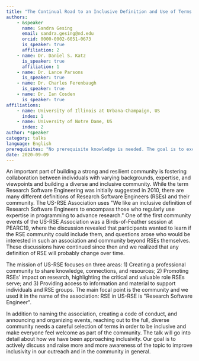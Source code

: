 ```yaml
---
title: "The Continual Road to an Inclusive Definition and Use of Terms for the US Research Software Engineer Community"
authors:
    - &speaker
      name: Sandra Gesing
      email: sandra.gesing@nd.edu
      orcid: 0000-0002-6051-0673
      is_speaker: true
      affiliation: 2
    - name: Dr. Daniel S. Katz
      is_speaker: true
      affiliation: 1
    - name: Dr. Lance Parsons
      is_speaker: true
    - name: Dr. Charles Ferenbaugh
      is_speaker: true
    - name: Dr. Ian Cosden
      is_speaker: true
affiliations:
    - name: University of Illinois at Urbana-Champaign, US
      index: 1
    - name: University of Notre Dame, US
      index: 2
author: *speaker
category: talks
language: English
prerequisites: "No prerequisite knowledge is needed. The goal is to exchange ideas about definitions and wording around RSEs to reach a broad inclusivity and to present the activities of US-RSE."
date: 2020-09-09
---
```

An important part of building a strong and resilient community is fostering collaboration between individuals with varying backgrounds, expertise, and viewpoints and building a diverse and inclusive community. While the term Research Software Engineering was initially suggested in 2010, there are many different definitions of Research Software Engineers (RSEs) and their community. The US-RSE Association uses "We like an inclusive definition of Research Software Engineers to encompass those who regularly use expertise in programming to advance research." One of the first community events of the US-RSE Association was a Birds-of-Feather session at PEARC19, where the discussion revealed that participants wanted to learn if the RSE community could include them, and questions arose who would be interested in such an association and community beyond RSEs themselves. These discussions have continued since then and we realized that any definition of RSE will probably change over time.

The mission of US-RSE focuses on three areas: 1) Creating a professional community to share knowledge, connections, and resources; 2) Promoting RSEs' impact on research, highlighting the critical and valuable role RSEs serve; and 3) Providing access to information and material to support individuals and RSE groups. The main focal point is the community and we used it in the name of the association: RSE in US-RSE is "Research Software Engineer".

In addition to naming the association, creating a code of conduct, and announcing and organizing events, reaching out to the full, diverse community needs a careful selection of terms in order to be inclusive and make everyone feel welcome as part of the community. The talk will go into detail about how we have been approaching inclusivity. Our goal is to actively discuss and raise more and more awareness of the topic to improve inclusivity in our outreach and in the community in general.
